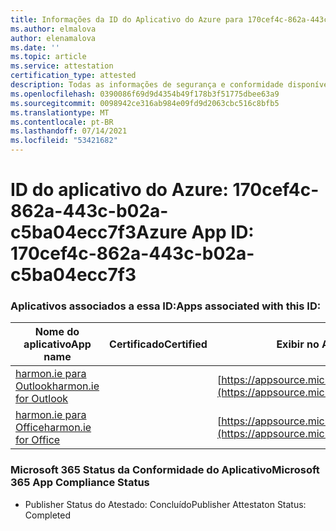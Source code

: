 ```yaml
---
title: Informações da ID do Aplicativo do Azure para 170cef4c-862a-443c-b02a-c5ba04ecc7f3
ms.author: elmalova
author: elenamalova
ms.date: ''
ms.topic: article
ms.service: attestation
certification_type: attested
description: Todas as informações de segurança e conformidade disponíveis para o 170cef4c-862a-443c-b02a-c5ba04ecc7f3.
ms.openlocfilehash: 0390086f69d9d4354b49f178b3f51775dbee63a9
ms.sourcegitcommit: 0098942ce316ab984e09fd9d2063cbc516c8bfb5
ms.translationtype: MT
ms.contentlocale: pt-BR
ms.lasthandoff: 07/14/2021
ms.locfileid: "53421682"
---
```

# <a name="azure-app-id-170cef4c-862a-443c-b02a-c5ba04ecc7f3"></a><span data-ttu-id="3e142-103">ID do aplicativo do Azure: 170cef4c-862a-443c-b02a-c5ba04ecc7f3</span><span class="sxs-lookup"><span data-stu-id="3e142-103">Azure App ID: 170cef4c-862a-443c-b02a-c5ba04ecc7f3</span></span>


### <a name="apps-associated-with-this-id"></a><span data-ttu-id="3e142-104">Aplicativos associados a essa ID:</span><span class="sxs-lookup"><span data-stu-id="3e142-104">Apps associated with this ID:</span></span>
| <span data-ttu-id="3e142-105">**Nome do aplicativo**</span><span class="sxs-lookup"><span data-stu-id="3e142-105">**App name**</span></span> | <span data-ttu-id="3e142-106">**Certificado**</span><span class="sxs-lookup"><span data-stu-id="3e142-106">**Certified**</span></span> | <span data-ttu-id="3e142-107">**Exibir no AppSource**</span><span class="sxs-lookup"><span data-stu-id="3e142-107">**View in AppSource**</span></span> |
|-|-|-|
| [<span data-ttu-id="3e142-108">harmon.ie para Outlook</span><span class="sxs-lookup"><span data-stu-id="3e142-108">harmon.ie for Outlook</span></span>](https://docs.microsoft.com/en-us/microsoft-365-app-certification/forward/WA103004101) |  | [https://appsource.microsoft.com/product/office/WA103004101](https://appsource.microsoft.com/product/office/WA103004101) |
| [<span data-ttu-id="3e142-109">harmon.ie para Office</span><span class="sxs-lookup"><span data-stu-id="3e142-109">harmon.ie for Office</span></span>](https://docs.microsoft.com/en-us/microsoft-365-app-certification/forward/WA104381050) |  | [https://appsource.microsoft.com/product/office/WA104381050](https://appsource.microsoft.com/product/office/WA104381050) |

### <a name="microsoft-365-app-compliance-status"></a><span data-ttu-id="3e142-110">Microsoft 365 Status da Conformidade do Aplicativo</span><span class="sxs-lookup"><span data-stu-id="3e142-110">Microsoft 365 App Compliance Status</span></span>
- <span data-ttu-id="3e142-111">Publisher Status do Atestado: Concluído</span><span class="sxs-lookup"><span data-stu-id="3e142-111">Publisher Attestaton Status: Completed</span></span>
